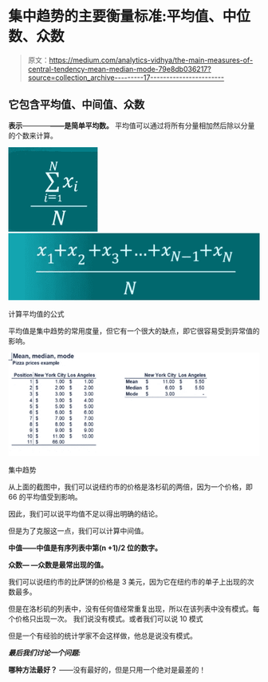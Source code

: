 # 集中趋势的主要衡量标准:平均值、中位数、众数

> 原文：<https://medium.com/analytics-vidhya/the-main-measures-of-central-tendency-mean-median-mode-79e8db036217?source=collection_archive---------17----------------------->

## 它包含平均值、中间值、众数

**表示**————**——是简单平均数。**
平均值可以通过将所有分量相加然后除以分量的个数来计算。

![](img/56662ba5295675de2e0a430358c43599.png)![](img/ff0e73c1dae829e6764f062428c5b06c.png)

计算平均值的公式

平均值是集中趋势的常用度量，但它有一个很大的缺点，即它很容易受到异常值的影响。

![](img/6c86605714456f6adf0d47e563243d61.png)

集中趋势

从上面的截图中，我们可以说纽约市的价格是洛杉矶的两倍，因为一个价格，即 66 的平均值受到影响。

因此，我们可以说平均值不足以得出明确的结论。

但是为了克服这一点，我们可以计算中间值。

**中值——中值是有序列表中第(n +1)/2 位的数字。**

**众数— —众数是最常出现的值。**

我们可以说纽约市的比萨饼的价格是 3 美元，因为它在纽约市的单子上出现的次数最多。

但是在洛杉矶的列表中，没有任何值经常重复出现，所以在该列表中没有模式。每个价格只出现一次。
我们说没有模式。或者我们可以说 10 模式

但是一个有经验的统计学家不会这样做，他总是说没有模式。

***最后我们讨论一个问题:***

**哪种方法最好？**
——没有最好的，但是只用一个绝对是最差的！